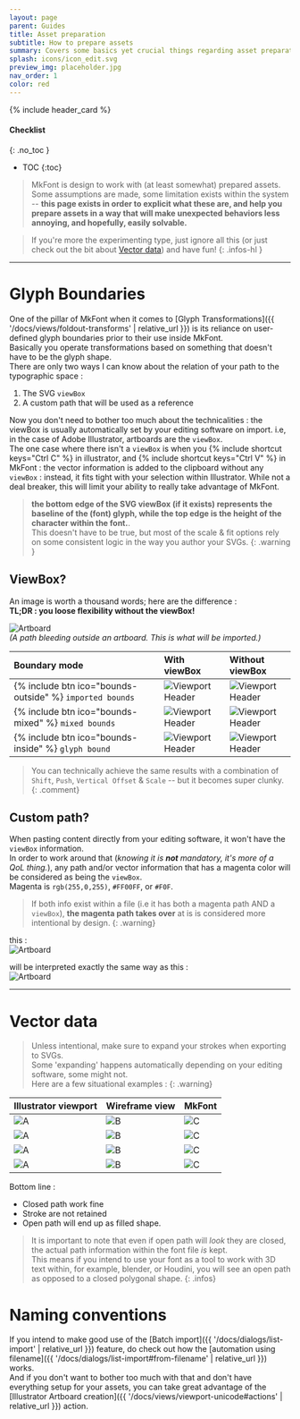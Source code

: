 ```yaml
---
layout: page
parent: Guides
title: Asset preparation
subtitle: How to prepare assets
summary: Covers some basics yet crucial things regarding asset preparation
splash: icons/icon_edit.svg
preview_img: placeholder.jpg
nav_order: 1
color: red
---
```


{% include header_card %}

#### Checklist
{: .no_toc }
- TOC
{:toc}

>MkFont is design to work with (at least somewhat) prepared assets. Some assumptions are made, some limitation exists within the system -- **this page exists in order to explicit what these are, and help you prepare assets in a way that will make unexpected behaviors less annoying, and hopefully, easily solvable.**  

>If you're more the experimenting type, just ignore all this (or just check out the bit about [Vector data](#vector-data)) and have fun!
{: .infos-hl }

---

# Glyph Boundaries

One of the pillar of MkFont when it comes to [Glyph Transformations]({{ '/docs/views/foldout-transforms' | relative_url }}) is its reliance on user-defined glyph boundaries prior to their use inside MkFont.  
Basically you operate transformations based on something that doesn't have to be the glyph shape.  
There are only two ways I can know about the relation of your path to the typographic space :
1. The SVG `viewBox`
2. A custom path that will be used as a reference

Now you don't need to bother too much about the technicalities : the viewBox is usually automatically set by your editing software on import. i.e, in the case of Adobe Illustrator, artboards are the `viewBox`.  
The one case where there isn't a `viewBox` is when you {% include shortcut keys="Ctrl C" %} in illustrator, and {% include shortcut keys="Ctrl V" %} in MkFont : the vector information is added to the clipboard without any `viewBox` : instead, it fits tight with your selection within Illustrator. While not a deal breaker, this will limit your ability to really take advantage of MkFont.

>**the bottom edge of the SVG viewBox (if it exists) represents the baseline of the (font) glyph, while the top edge is the height of the character within the font.**.  
>This doesn't have to be true, but most of the scale & fit options rely on some consistent logic in the way you author your SVGs.
{: .warning }

## ViewBox?

An image is worth a thousand words; here are the difference :  
**TL;DR : you loose flexibility without the viewBox!**

![Artboard](/assets/images/dialogs/bound-illustrator.png)  
*(A path bleeding outside an artboard. This is what will be imported.)*

| Boundary mode       | With viewBox          | Without viewBox |
|:-------------|:------------------|:-----------|
| {% include btn ico="bounds-outside" %} `imported bounds`| ![Viewport Header](/assets/images/dialogs/bound-imported.png) | ![Viewport Header](/assets/images/dialogs/pasted-glyph.png) |
| {% include btn ico="bounds-mixed" %} `mixed bounds` |  ![Viewport Header](/assets/images/dialogs/bound-mixed.png) | ![Viewport Header](/assets/images/dialogs/pasted-mixed.png) |
| {% include btn ico="bounds-inside" %} `glyph bound` |  ![Viewport Header](/assets/images/dialogs/bound-glyph.png) | ![Viewport Header](/assets/images/dialogs/pasted-tight.png) |

>You can technically achieve the same results with a combination of `Shift`, `Push`, `Vertical Offset` & `Scale` -- but it becomes super clunky.
{: .comment}

## Custom path?

When pasting content directly from your editing software, it won't have the `viewBox` information.  
In order to work around that (*knowing it is **not** mandatory, it's more of a QoL thing.*), any path and/or vector information that has a magenta color will be considered as being the `viewBox`.  
Magenta is `rgb(255,0,255)`, `#FF00FF`, or `#F0F`.  

>If both info exist within a file (i.e it has both a magenta path AND a `viewBox`), **the magenta path takes over** at is is considered more intentional by design.
{: .warning}

this :  
![Artboard](/assets/images/dialogs/bound-illustrator-no-artboard.png)

will be interpreted exactly the same way as this :  
![Artboard](/assets/images/dialogs/bound-illustrator.png) 

---

# Vector data

>Unless intentional, make sure to expand your strokes when exporting to SVGs.  
>Some 'expanding' happens automatically depending on your editing software, some might not.  
>Here are a few situational examples :
{: .warning}

| Illustrator viewport       | Wireframe view          | MkFont |
|:-------------|:------------------|:-----------|
| ![A](/assets/images/dialogs/ill-closedpath.png)| ![B](/assets/images/dialogs/ill-closedpath-wire.png) | ![C](/assets/images/dialogs/final-closedpath.png) |
| ![A](/assets/images/dialogs/ill-closedpath-kept.png)| ![B](/assets/images/dialogs/ill-closedpath-wire.png) | ![C](/assets/images/dialogs/final-closedpath.png) |
| ![A](/assets/images/dialogs/ill-openpath-kept.png)| ![B](/assets/images/dialogs/ill-openpath-kept-wire.png) | ![C](/assets/images/dialogs/final-openpath-kept.png) |
| ![A](/assets/images/dialogs/ill-openpath-kept.png)| ![B](/assets/images/dialogs/ill-openpath-expanded-wire.png) | ![C](/assets/images/dialogs/final-openpath-expanded.png) |

Bottom line :
- Closed path work fine
- Stroke are not retained
- Open path will end up as filled shape.

>It is important to note that even if open path will *look* they are closed, the actual path information within the font file *is* kept.  
>This means if you intend to use your font as a tool to work with 3D text within, for example, blender, or Houdini, you will see an open path as opposed to a closed polygonal shape.
{: .infos}


# Naming conventions

If you intend to make good use of the [Batch import]({{ '/docs/dialogs/list-import' | relative_url }}) feature, do check out how the [automation using filename]({{ '/docs/dialogs/list-import#from-filename' | relative_url }}) works.  
And if you don't want to bother too much with that and don't have everything setup for your assets, you can take great advantage of the [Illustrator Artboard creation]({{ '/docs/views/viewport-unicode#actions' | relative_url }}) action.